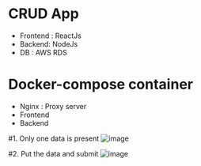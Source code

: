 # CRUD App
* Frontend : ReactJs
* Backend: NodeJs
* DB : AWS RDS

# Docker-compose container
* Nginx : Proxy server
* Frontend
* Backend

#1. Only one data is present
![image](https://user-images.githubusercontent.com/74950655/100134675-e8913000-2ecb-11eb-864c-79ab3509ec94.png)

#2. Put the data and submit
![image](https://user-images.githubusercontent.com/74950655/100135249-b7652f80-2ecc-11eb-8ba1-01f5065ca18a.png)

